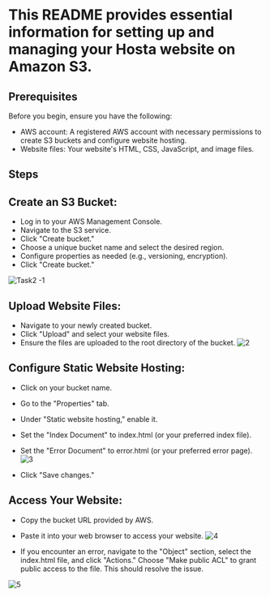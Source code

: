 # This README provides essential information for setting up and managing your Hosta website on Amazon S3.

## Prerequisites

Before you begin, ensure you have the following:
- AWS account: A registered AWS account with necessary permissions to create S3 buckets and configure website hosting.
- Website files: Your website's HTML, CSS, JavaScript, and image files.

## Steps

## Create an S3 Bucket:

- Log in to your AWS Management Console. 
- Navigate to the S3 service.  
- Click "Create bucket." 
- Choose a unique bucket name and select the desired region.
- Configure properties as needed (e.g., versioning, encryption).
- Click "Create bucket."

![Task2 -1](https://github.com/user-attachments/assets/101ee633-d92c-4db8-bccd-4ecfdbebf055)


## Upload Website Files:

- Navigate to your newly created bucket.
- Click "Upload" and select your website files.
- Ensure the files are uploaded to the root directory of the bucket.
![2](https://github.com/user-attachments/assets/95cf8aef-a9ba-4046-8277-ae647b86c850)



## Configure Static Website Hosting:

- Click on your bucket name.
- Go to the "Properties" tab.
- Under "Static website hosting," enable it.
- Set the "Index Document" to index.html (or your preferred index file).
- Set the "Error Document" to error.html (or your preferred error page).
![3](https://github.com/user-attachments/assets/2c01f37b-d9bb-4262-b75c-7cb135dd19d6)


- Click "Save changes."



## Access Your Website:

- Copy the bucket URL provided by AWS.
- Paste it into your web browser to access your website.
 ![4](https://github.com/user-attachments/assets/58106bac-9b00-4571-b083-fc1d2afc7664)

- If you encounter an error, navigate to the "Object" section, select the index.html file, and click "Actions." Choose "Make public ACL" to grant public access to the file. This should resolve the issue.


![5](https://github.com/user-attachments/assets/980870bb-5b66-4c0c-9e68-30f2c5edc2bf)
